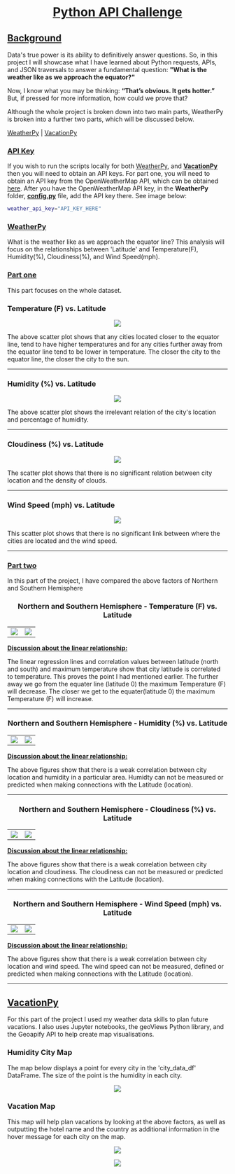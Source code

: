 # <p align="center"><ins>Python API Challenge<ins/></p>

  ## <ins>Background<ins/>

  Data's true power is its ability to definitively answer questions. So, in this project I will showcase what I have learned about Python requests, APIs, and JSON traversals to answer a fundamental question: **"What is the weather like as we approach the equator?"**

Now, I know what you may be thinking: **“That’s obvious. It gets hotter.”** But, if pressed for more information, how could we prove that? 
  
  Although the whole project is broken down into two main parts, WeatherPy is broken into a further two parts, which will be discussed below.
  
  [WeatherPy](#weatherpy) | [VacationPy](#vacationpy)
  
### <ins>API Key<ins/>
  
If you wish to run the scripts locally for both [WeatherPy](WeatherPy.ipynb), and [**VacationPy**](VacationPy.ipynb) then you will need to obtain an API keys. For part one, you will need to obtain an API key from the OpenWeatherMap API, which can be obtained [here](https://home.openweathermap.org/api_keys). After you have the OpenWeatherMap API key, in the **WeatherPy** folder, [**config.py**](WeatherPy/api_keys.py) file, add the API key there. See image below:

```bash
weather_api_key="API_KEY_HERE"

```

### <ins>WeatherPy<ins/>

What is the weather like as we approach the equator line? This analysis will focus on the relationships between 'Latitude' and Temperature(F), Humidity(%), Cloudiness(%), and Wind Speed(mph).

### <ins>**Part one**<ins/>

This part focuses on the whole dataset.

### Temperature (F) vs. Latitude

<p align="center">
  <img src="Images/latitude_vs_temperature.png">
</p>

The above scatter plot shows that any cities located closer to the equator line, tend to have higher temperatures and for any cities further away from the equator line tend to be lower in temperature. The closer the city to the equator line, the closer the city to the sun. 
  
---
### Humidity (%) vs. Latitude

<p align="center">
  <img src="Images/latitude_vs_humidity.png">
</p>

The above scatter plot shows the irrelevant relation of the city's location and percentage of humidity.

---
### Cloudiness (%) vs. Latitude

<p align="center">
  <img src="Images/latitude_vs_cloudiness.png">
</p>

The scatter plot shows that there is no significant relation between city location and the density of clouds.

---
### Wind Speed (mph) vs. Latitude

<p align="center">
  <img src="Images/latitude_vs_wind_speed.png">
</p>

This scatter plot shows that there is no significant link between where the cities are located and the wind speed. 

---
### <ins>Part two<ins/>

In this part of the project, I have compared the above factors of Northern and Southern Hemisphere

### <p align="center">Northern and Southern Hemisphere - Temperature (F) vs. Latitude</p>


<table>
  <tr>
    <td><img src="Images/North_Temp_line.png" ></td>
    <td><img src="/Images/south_temp_line.png" ></td>
  </tr>
 </table>


  
**<ins>Discussion about the linear relationship:<ins/>**  

The linear regression lines and correlation values between latitude (north and south) and maximum temperature show that city latitude is correlated to temperature. This proves the point I had mentioned earlier. The further away we go from the equater line (latitude 0) the maximum Temperature (F) will decrease. The closer we get to the equater(latitude 0) the maximum Temperature (F) will increase.
  
  
---
### <p align="center">Northern and Southern Hemisphere - Humidity (%) vs. Latitude</p>

<table>
  <tr>
    <td><img src="Images/north_humid_line.png"/>
    <td><img src="Images/south_humid_line.png"/> 
</tr>
 </table>

**<ins>Discussion about the linear relationship:<ins/>** 

The above figures show that there is a weak correlation between city location and humidity in a particular area. Humidty can not be measured or predicted when making connections with the Latitude (location). 

---
### <p align="center">Northern and Southern Hemisphere - Cloudiness (%) vs. Latitude</p>

<table>
  <tr>
    <td><img src="Images/north_cloud_line.png"/>
    <td><img src="Images/south_cloud_line.png"/> 
</tr>
 </table>

**<ins>Discussion about the linear relationship:<ins/>** 

The above figures show that there is a weak correlation between city location and cloudiness. The cloudiness can not be measured or predicted when making connections with the Latitude (location). 

---
### <p align="center">Northern and Southern Hemisphere - Wind Speed (mph) vs. Latitude</p>

<table>
  <tr>
    <td><img src="Images/north_wind_line.png"/>
    <td><img src="Images/south_wind_line.png"/> 
</tr>
 </table>

**<ins>Discussion about the linear relationship:<ins/>** 

The above figures show that there is a weak correlation between city location and wind speed. The wind speed can not be measured, defined or predicted when making connections with the Latitude (location). 
  
---
## <ins>VacationPy<ins/>

For this part of the project I used my weather data skills to plan future vacations. I also uses Jupyter notebooks, the geoViews Python library, and the Geoapify API to help create map visualisations.
  
  
### Humidity City Map

The map below displays a point for every city in the 'city_data_df' DataFrame. The size of the point is the humidity in each city.
  
<p align="center">
  <img src="Images/map_plot2.png">
</p>

### Vacation Map

This map will help plan vacations by looking at the above factors, as well as outputting the hotel name and the country as additional information in the hover message for each city on the map.

<p align="center">
  <img src="Images/map_plot_1.png">
</p>

  
  <p align="center">
  <img src="Images/map_plot2_hover.png">
</p>


